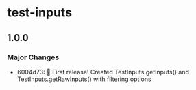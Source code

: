 # test-inputs

## 1.0.0

### Major Changes

- 6004d73: 🎉 First release! Created TestInputs.getInputs() and TestInputs.getRawInputs() with filtering options

